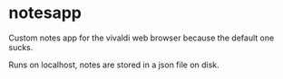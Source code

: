 # notesapp
Custom notes app for the vivaldi web browser because the default one sucks.

Runs on localhost, notes are stored in a json file on disk.
